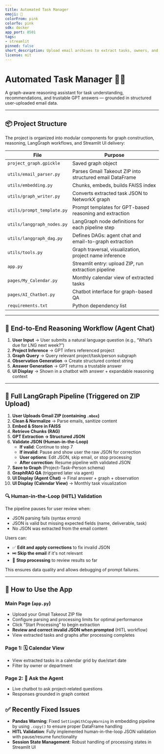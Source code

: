 ```yaml
---
title: Automated Task Manager
emoji: 🚀
colorFrom: pink
colorTo: pink
sdk: docker
app_port: 8501
tags:
- streamlit
pinned: false
short_description: Upload email archives to extract tasks, owners, and deadline
license: mit
---
```


# Automated Task Manager 🧠📅  
A graph-aware reasoning assistant for task understanding, recommendations, and trustable GPT answers — grounded in structured user-uploaded email data.

---

## 📦 Project Structure

The project is organized into modular components for graph construction, reasoning, LangGraph workflows, and Streamlit UI delivery:

| File | Purpose |
|------|---------|
| `project_graph.gpickle` | Saved graph object |
| `utils/email_parser.py` | Parses Gmail Takeout ZIP into structured email DataFrame |
| `utils/embedding.py` | Chunks, embeds, builds FAISS index |
| `utils/graph_writer.py` | Converts extracted task JSON to NetworkX graph |
| `utils/prompt_template.py` | Prompt templates for GPT-based reasoning and extraction |
| `utils/langgraph_nodes.py` | LangGraph node definitions for each pipeline step |
| `utils/langgraph_dag.py` | Defines DAGs: agent chat and email-to-graph extraction |
| `utils/tools.py` | Graph traversal, visualization, project name inference |
| `app.py` | Streamlit entry: upload ZIP, run extraction pipeline |
| `pages/My_Calendar.py` | Monthly calendar view of extracted tasks |
| `pages/AI_Chatbot.py` | Chatbot interface for graph-based QA |
| `requirements.txt` | Python dependency list |

---

## 🧠 End-to-End Reasoning Workflow (Agent Chat)

1. **User Input** → User submits a natural language question (e.g., “What’s due for LNG next week?”)
2. **Project Inference** → GPT infers referenced project
3. **Graph Query** → Query relevant project/task/person subgraph
4. **Observation Generation** → Create structured context string
5. **Answer Generation** → GPT returns a trustable answer
6. **UI Display** → Shown in a chatbot with answer + expandable reasoning context

---

## 🧠 Full LangGraph Pipeline (Triggered on ZIP Upload)

1. **User Uploads Gmail ZIP (containing `.mbox`)**
2. **Clean & Normalize** → Parse emails, sanitize content
3. **Embed & Store in FAISS**
4. **Retrieve Chunks (RAG)**
5. **GPT Extraction → Structured JSON**
6. **Validate JSON (Human-in-the-Loop)**  
   - **If valid**: Continue to step 7
   - **If invalid**: Pause and show user the raw JSON for correction
   - **User options**: Edit JSON, skip email, or stop processing
   - **After correction**: Resume pipeline with validated JSON
7. **Save to Graph** (Project–Task–Person schema)
8. **GraphRAG QA** (triggered later via agent)
9. **UI Display (Agent Chat)** → Final answer + graph + observation
10. **UI Display (Calendar View)** → Monthly task visualization

### 🔍 Human-in-the-Loop (HITL) Validation

The pipeline pauses for user review when:
- JSON parsing fails (syntax errors)
- JSON is valid but missing expected fields (name, deliverable, task)
- No JSON was extracted from the email content

Users can:
- ✅ **Edit and apply corrections** to fix invalid JSON
- ⏭️ **Skip the email** if it's not relevant
- 🛑 **Stop processing** to review results so far

This ensures data quality and allows debugging of prompt failures.

---

## 🚀 How to Use the App

### Main Page (`app.py`)
- Upload your Gmail Takeout ZIP file
- Configure parsing and processing limits for optimal performance
- Click "Start Processing" to begin extraction
- **Review and correct invalid JSON when prompted** (HITL workflow)
- View extracted tasks and graphs after processing completes

### Page 1: 🗓 Calendar View
- View extracted tasks in a calendar grid by due/start date
- Filter by owner or department

### Page 2: 🤖 Ask the Agent
- Live chatbot to ask project-related questions
- Responses grounded in graph context

## ✅ **Recently Fixed Issues**

- **Pandas Warning**: Fixed `SettingWithCopyWarning` in embedding pipeline by using `.copy()` to ensure proper DataFrame handling
- **HITL Validation**: Fully implemented human-in-the-loop JSON validation with pause/resume functionality  
- **Session State Management**: Robust handling of processing states in Streamlit UI